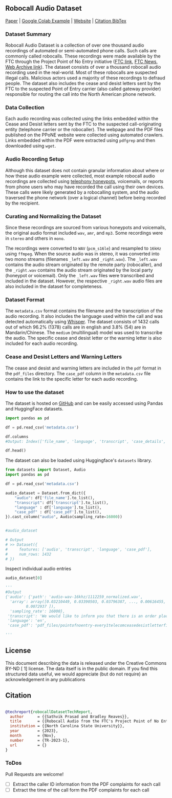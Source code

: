 ## Robocall Audio Dataset

[Paper](https://www.csc2.ncsu.edu/techreports/tech/2023/TR-2023-1.pdf) |
[Google Colab Example](https://colab.research.google.com/drive/13kMfhqM86Ypdojr1nUz0oo3kohggcqi1?usp=sharing) |
[Website](https://robocall.science) |
[Citation BibTex](#citation)

### Dataset Summary

Robocall Audio Dataset is a collection of over one thousand audio recordings of automated or semi-automated phone calls. Such calls are commonly called robocalls. These recordings were made available by the FTC through the Project Point of No Entry initiative ([FTC link](https://www.ftc.gov/legal-library/browse/project-point-no-entry-letters), [FTC News](https://www.ftc.gov/news-events/news/press-releases/2023/07/ftc-law-enforcers-nationwide-announce-enforcement-sweep-stem-tide-illegal-telemarketing-calls-us), [Web Archive link](https://web.archive.org/web/20230418192421/https://www.ftc.gov/legal-library/browse/project-point-no-entry-letters)). The dataset consists of over a thousand robocall audio recording used in the real-world. Most of these robocalls are suspected illegal calls. Malicious actors used a majority of these recordings to defraud people. The dataset also includes the cease and desist letters sent by the FTC to the suspected Point of Entry carrier (also called gateway provider) responsible for routing the call into the North American phone network.


### Data Collection

Each audio recording was collected using the links embedded within the Cease and Desist letters sent by the FTC to the suspected call-originating entity (telephone carrier or the robocaller). The webpage and the PDF files published on the PPoNE website were collected using automated crawlers. Links embedded within the PDF were extracted using `pdfgrep` and then downloaded using `wget`.

### Audio Recording Setup

Although this dataset does not contain granular information about where or how these audio example were collected, most example robocall audio recordings are collected using [telephony honeypots](https://robocall.science/publication/sec20/), voicemails, or reports from phone users who may have recorded the call using their own devices. These calls were likely generated by a robocalling system, and the audio traversed the phone network (over a logical channel) before being recorded by the recipient.

### Curating and Normalizing the Dataset

Since these recordings are sourced from various honeypots and voicemails, the original audio format included `wav`, `amr`, and `mp3`. Some recordings were in `stereo` and others in `mono`.

The recordings were converted to `WAV` (`pcm_s16le`) and resampled to `16kHz` using `ffmpeg`. When the source audio was in stereo, it was converted into two mono streams (filenames `_left.wav` and `_right.wav`). The `_left.wav` contains the audio stream originated by the remote party (robocaller), and the `_right.wav` contains the audio stream originated by the local party (honeypot or voicemail). Only the `_left.wav` files were transcribed and included in the dataset. However, the respective `_right.wav` audio files are also included in the dataset for completeness.

### Dataset Format

The `metadata.csv` format contains the filename and the transcription of the audio recording. It also includes the language used within the call and was detected automatically using [Whisper](https://github.com/openai/whisper). The dataset consists of 1432 calls out of which 96.2% (1378) calls are in english and 3.8% (54) are in Mandarin/Chinese. The `medium` (multilingual) model was used to transcribe the audio. The specific cease and desist letter or the warning letter is also included for each audio recording.

### Cease and Desist Letters and Warning Letters

The cease and desist and warning letters are included in the `pdf` format in the `pdf_files` directory. The `case_pdf` column in the `metadata.csv` file contains the link to the specific letter for each audio recording.

### How to use the dataset

The dataset is hosted on [GitHub](https://github.com/wspr-ncsu/robocall-audio-dataset.git) and can be easily accessed using Pandas and HuggingFace datasets.

```Python
import pandas as pd

df = pd.read_csv('metadata.csv')

df.columns
#Output: Index(['file_name', 'language', 'transcript', 'case_details', 'case_pdf'], dtype='object')

df.head()
```

The dataset can also be loaded using Huggingface's `datasets` library.

```Python
from datasets import Dataset, Audio
import pandas as pd

df = pd.read_csv('metadata.csv')

audio_dataset = Dataset.from_dict({
    "audio": df['file_name'].to_list(),
    "transcript": df['transcript'].to_list(),
    "language" : df['language'].to_list(),
    "case_pdf" : df['case_pdf'].to_list(),
}).cast_column("audio", Audio(sampling_rate=16000))


#audio_dataset

# Output
# >> Dataset({
#     features: ['audio', 'transcript', 'language', 'case_pdf'],
#     num_rows: 1432
# })
```

Inspect individual audio entries

```Python
audio_dataset[0]

'''
#Output
{'audio': {'path': 'audio-wav-16khz/1112259_normalized.wav',
  'array': array([0.03210449, 0.03390503, 0.03796387, ..., 0.00616455, 0.00695801,
         0.0072937 ]),
  'sampling_rate': 16000},
 'transcript': 'We would like to inform you that there is an order placed for Apple iPhone 11 Pro using your Amazon account. If you do not authorize this order, press 1 or press 2 to authorize this order. ',
 'language': 'en',
 'case_pdf': 'pdf_files/pointofnoentry-every1telecomceasedesistletterfinaljms.pdf'}

'''
```

## License

This document describing the data is released under the Creative Commons BY-ND [ 1] license. The data itself is in the public domain. If you find this structured data useful, we would appreciate (but do not require) an acknowledgement in any publications

## Citation

```bibtex

@techreport{robocallDatasetTechReport,
  author      = {{Sathvik Prasad and Bradley Reaves}},
  title       = {{Robocall Audio from the FTC's Project Point of No Entry}},
  institution = {{North Carolina State University}},
  year        = {2023},
  month       = {Nov},
  number      = {TR-2023-1},
  url         = {}
}

```

### ToDos

Pull Requests are welcome!

- [ ] Extract the caller ID information from the PDF complaints for each call
- [ ] Extract the time of the call form the PDF complaints for each call
